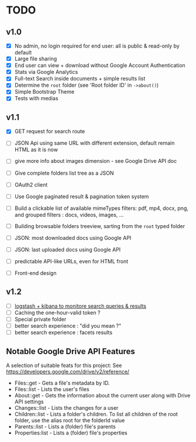 # TODO

## v1.0

- [X] No admin, no login required for end user: all is public & read-only by default
- [X] Large file sharing
- [X] End user can view + download without Google Account Authentication 
- [X] Stats via Google Analytics
- [X] Full-text Search inside documents + simple results list
- [X] Determine the `root` folder (see 'Root folder ID' in `->about()`)
- [X] Simple Bootstrap Theme
- [X] Tests with medias

## v1.1
- [x] GET request for search route
- [ ] JSON Api using same URL with different extension, default remain HTML as it is now
- [ ] give more info about images dimension - see Google Drive API doc
- [ ] Give complete folders list tree as a JSON
- [ ] OAuth2 client
- [ ] Use Google paginated result & pagination token system
- [ ] Build a clickable list of available mimeTypes filters: pdf, mp4, docx, png, and grouped filters : docs, videos, images, ...
- [ ] Building browsable folders treeview, sarting from the `root` typed folder
- [ ] JSON: most downloaded docs using Google API
- [ ] JSON: last uploaded docs using Google API
- [ ] predictable API-like URLs, even for HTML front
- [ ] Front-end design


## v1.2
- [ ] [logstash + kibana to monitore search queries & results](https://coderwall.com/p/irhi_q/how-to-use-logstash-with-monolog)
- [ ] Caching the one-hour-valid token ?
- [ ] Special private folder
- [ ] better search experience : "did you mean ?"
- [ ] better search experience : facets results

## Notable Google Drive API Features

A selection of suitable feats for this project: See https://developers.google.com/drive/v2/reference/

- Files::get - Gets a file's metadata by ID.
- Files::list - Lists the user's files
- About::get - Gets the information about the current user along with Drive API settings
- Changes::list - Lists the changes for a user
- Children::list - Lists a folder's children. To list all children of the root folder, use the alias root for the folderId value
- Parents::list - Lists a (folder) file's parents
- Properties:list - Lists a (folder) file's properties
